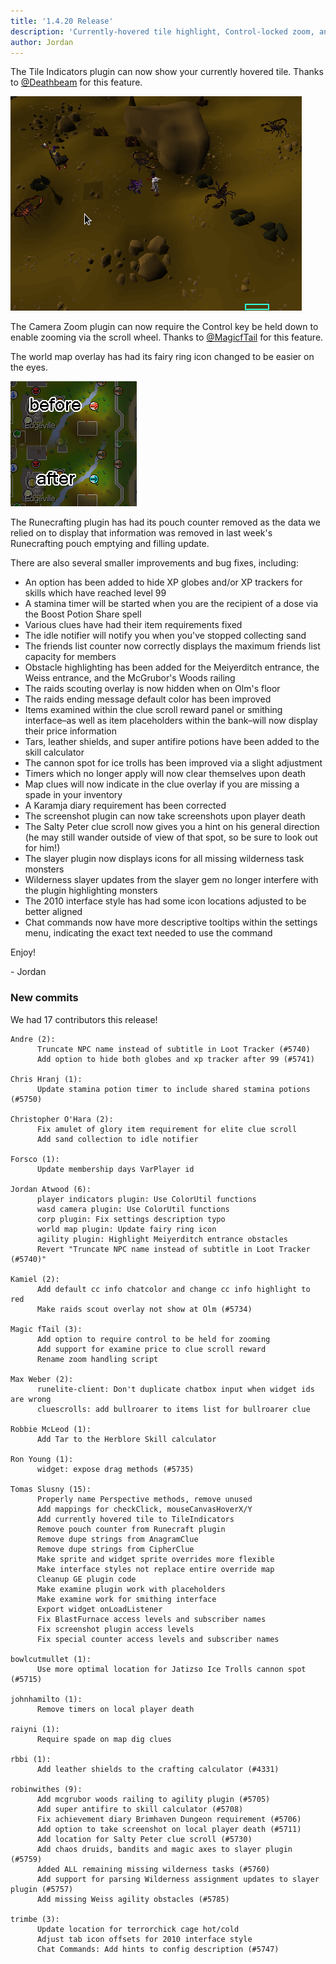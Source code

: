 ```yaml
---
title: '1.4.20 Release'
description: 'Currently-hovered tile highlight, Control-locked zoom, and removed Runecrafting pouch counter'
author: Jordan
---
```


The Tile Indicators plugin can now show your currently hovered tile. Thanks to
[@Deathbeam](https://github.com/deathbeam) for this feature.

![Currently-hovered tile indicator](/img/blog/1.4.20-Release/tile-indicator-highlighted-tile.gif)

The Camera Zoom plugin can now require the Control key be held down to enable zooming via the scroll
wheel. Thanks to [@MagicfTail](https://github.com/MagicfTail) for this feature.

The world map overlay has had its fairy ring icon changed to be easier on the eyes.

![Cleaner fairy ring icon](/img/blog/1.4.20-Release/fairy-ring-icon-change.png)

The Runecrafting plugin has had its pouch counter removed as the data we relied on to display that
information was removed in last week's Runecrafting pouch emptying and filling update.

There are also several smaller improvements and bug fixes, including:

- An option has been added to hide XP globes and/or XP trackers for skills which have reached level
  99
- A stamina timer will be started when you are the recipient of a dose via the Boost Potion Share
  spell
- Various clues have had their item requirements fixed
- The idle notifier will notify you when you've stopped collecting sand
- The friends list counter now correctly displays the maximum friends list capacity for members
- Obstacle highlighting has been added for the Meiyerditch entrance, the Weiss entrance, and
  the McGrubor's Woods railing
- The raids scouting overlay is now hidden when on Olm's floor
- The raids ending message default color has been improved
- Items examined within the clue scroll reward panel or smithing interface&ndash;as well as item
  placeholders within the bank&ndash;will now display their price information
- Tars, leather shields, and super antifire potions have been added to the skill calculator
- The cannon spot for ice trolls has been improved via a slight adjustment
- Timers which no longer apply will now clear themselves upon death
- Map clues will now indicate in the clue overlay if you are missing a spade in your inventory
- A Karamja diary requirement has been corrected
- The screenshot plugin can now take screenshots upon player death
- The Salty Peter clue scroll now gives you a hint on his general direction (he may still wander
  outside of view of that spot, so be sure to look out for him!)
- The slayer plugin now displays icons for all missing wilderness task monsters
- Wilderness slayer updates from the slayer gem no longer interfere with the plugin highlighting
  monsters
- The 2010 interface style has had some icon locations adjusted to be better aligned
- Chat commands now have more descriptive tooltips within the settings menu, indicating the exact
  text needed to use the command

Enjoy!

\- Jordan

### New commits

We had 17 contributors this release!

```
Andre (2):
      Truncate NPC name instead of subtitle in Loot Tracker (#5740)
      Add option to hide both globes and xp tracker after 99 (#5741)

Chris Hranj (1):
      Update stamina potion timer to include shared stamina potions (#5750)

Christopher O'Hara (2):
      Fix amulet of glory item requirement for elite clue scroll
      Add sand collection to idle notifier

Forsco (1):
      Update membership days VarPlayer id

Jordan Atwood (6):
      player indicators plugin: Use ColorUtil functions
      wasd camera plugin: Use ColorUtil functions
      corp plugin: Fix settings description typo
      world map plugin: Update fairy ring icon
      agility plugin: Highlight Meiyerditch entrance obstacles
      Revert "Truncate NPC name instead of subtitle in Loot Tracker (#5740)"

Kamiel (2):
      Add default cc info chatcolor and change cc info highlight to red
      Make raids scout overlay not show at Olm (#5734)

Magic fTail (3):
      Add option to require control to be held for zooming
      Add support for examine price to clue scroll reward
      Rename zoom handling script

Max Weber (2):
      runelite-client: Don't duplicate chatbox input when widget ids are wrong
      cluescrolls: add bullroarer to items list for bullroarer clue

Robbie McLeod (1):
      Add Tar to the Herblore Skill calculator

Ron Young (1):
      widget: expose drag methods (#5735)

Tomas Slusny (15):
      Properly name Perspective methods, remove unused
      Add mappings for checkClick, mouseCanvasHoverX/Y
      Add currently hovered tile to TileIndicators
      Remove pouch counter from Runecraft plugin
      Remove dupe strings from AnagramClue
      Remove dupe strings from CipherClue
      Make sprite and widget sprite overrides more flexible
      Make interface styles not replace entire override map
      Cleanup GE plugin code
      Make examine plugin work with placeholders
      Make examine work for smithing interface
      Export widget onLoadListener
      Fix BlastFurnace access levels and subscriber names
      Fix screenshot plugin access levels
      Fix special counter access levels and subscriber names

bowlcutmullet (1):
      Use more optimal location for Jatizso Ice Trolls cannon spot (#5715)

johnhamilto (1):
      Remove timers on local player death

raiyni (1):
      Require spade on map dig clues

rbbi (1):
      Add leather shields to the crafting calculator (#4331)

robinwithes (9):
      Add mcgrubor woods railing to agility plugin (#5705)
      Add super antifire to skill calculator (#5708)
      Fix achievement diary Brimhaven Dungeon requirement (#5706)
      Add option to take screenshot on local player death (#5711)
      Add location for Salty Peter clue scroll (#5730)
      Add chaos druids, bandits and magic axes to slayer plugin (#5759)
      Added ALL remaining missing wilderness tasks (#5760)
      Add support for parsing Wilderness assignment updates to slayer plugin (#5757)
      Add missing Weiss agility obstacles (#5785)

trimbe (3):
      Update location for terrorchick cage hot/cold
      Adjust tab icon offsets for 2010 interface style
      Chat Commands: Add hints to config description (#5747)
```
